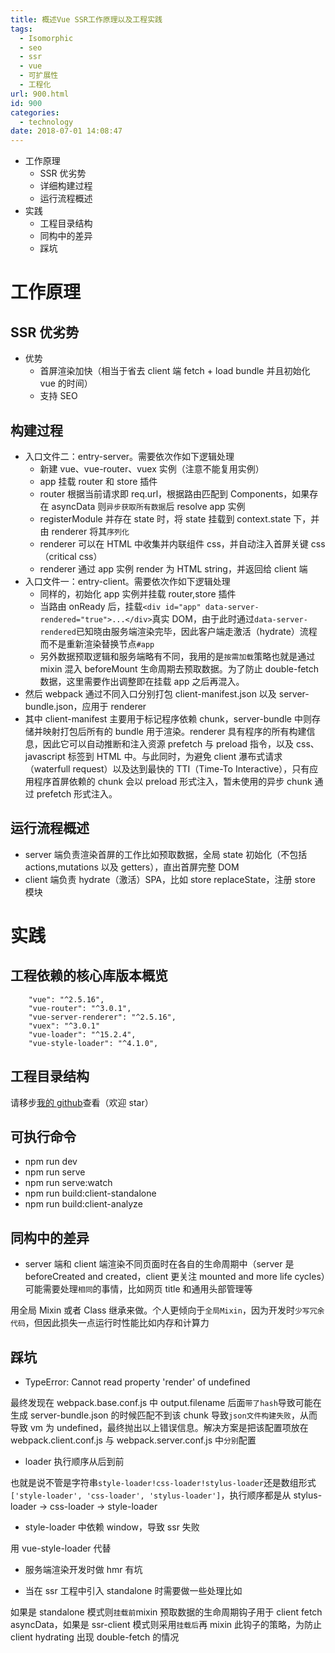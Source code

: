 ```yaml
---
title: 概述Vue SSR工作原理以及工程实践
tags:
  - Isomorphic
  - seo
  - ssr
  - vue
  - 可扩展性
  - 工程化
url: 900.html
id: 900
categories:
  - technology
date: 2018-07-01 14:08:47
---
```


- 工作原理
  - SSR 优劣势
  - 详细构建过程
  - 运行流程概述
- 实践
  - 工程目录结构
  - 同构中的差异
  - 踩坑

# 工作原理

## SSR 优劣势

- 优势
  - 首屏渲染加快（相当于省去 client 端 fetch + load bundle 并且初始化 vue 的时间）
  - 支持 SEO

## 构建过程

- 入口文件二：entry-server。需要依次作如下逻辑处理
  - 新建 vue、vue-router、vuex 实例（注意不能复用实例）
  - app 挂载 router 和 store 插件
  - router 根据当前请求即 req.url，根据路由匹配到 Components，如果存在 asyncData 则`异步获取所有数据`后 resolve app 实例
  - registerModule 并存在 state 时，将 state 挂载到 context.state 下，并由 renderer 将其`序列化`
  - renderer 可以在 HTML 中收集并内联组件 css，并自动注入首屏关键 css（critical css）
  - renderer 通过 app 实例 render 为 HTML string，并返回给 client 端
- 入口文件一：entry-client。需要依次作如下逻辑处理
  - 同样的，初始化 app 实例并挂载 router,store 插件
  - 当路由 onReady 后，挂载`<div id="app" data-server-rendered="true">...</div>`真实 DOM，由于此时通过`data-server-rendered`已知晓由服务端渲染完毕，因此客户端走激活（hydrate）流程而不是重新渲染替换节点`#app`
  - 另外数据预取逻辑和服务端略有不同，我用的是`按需加载`策略也就是通过 mixin 混入 beforeMount 生命周期去预取数据。为了防止 double-fetch 数据，这里需要作出调整即在挂载 app 之后再混入。
- 然后 webpack 通过不同入口分别打包 client-manifest.json 以及 server-bundle.json，应用于 renderer
- 其中 client-manifest 主要用于标记程序依赖 chunk，server-bundle 中则存储并映射打包后所有的 bundle 用于渲染。renderer 具有程序的所有构建信息，因此它可以自动推断和注入资源 prefetch 与 preload 指令，以及 css、javascript 标签到 HTML 中。与此同时，为避免 client 瀑布式请求（waterfull request）以及达到最快的 TTI（Time-To Interactive），只有应用程序首屏依赖的 chunk 会以 preload 形式注入，暂未使用的异步 chunk 通过 prefetch 形式注入。

## 运行流程概述

- server 端负责渲染首屏的工作比如预取数据，全局 state 初始化（不包括 actions,mutations 以及 getters），直出首屏完整 DOM
- client 端负责 hydrate（激活）SPA，比如 store replaceState，注册 store 模块

# 实践

## 工程依赖的核心库版本概览

        "vue": "^2.5.16",
        "vue-router": "^3.0.1",
        "vue-server-renderer": "^2.5.16",
        "vuex": "^3.0.1"
        "vue-loader": "^15.2.4",
        "vue-style-loader": "^4.1.0",

## 工程目录结构

请移步[我的 github](https://github.com/Cecil0o0/ssr-demo)查看（欢迎 star）

## 可执行命令

- npm run dev
- npm run serve
- npm run serve:watch
- npm run build:client-standalone
- npm run build:client-analyze

## 同构中的差异

- server 端和 client 端渲染不同页面时在各自的生命周期中（server 是 beforeCreated and created，client 更关注 mounted and more life cycles）可能需要处理`相同`的事情，比如网页 title 和通用头部管理等

用全局 Mixin 或者 Class 继承来做。个人更倾向于`全局Mixin`，因为开发时`少写冗余代码`，但因此损失一点运行时性能比如内存和计算力

## 踩坑

- TypeError: Cannot read property 'render' of undefined

最终发现在 webpack.base.conf.js 中 output.filename 后面`带了hash`导致可能在生成 server-bundle.json 的时候匹配不到该 chunk 导致`json文件构建失败`，从而导致 vm 为 undefined，最终抛出以上错误信息。解决方案是把该配置项放在 webpack.client.conf.js 与 webpack.server.conf.js 中`分别`配置

- loader 执行顺序从后到前

也就是说不管是字符串`style-loader!css-loader!stylus-loader`还是数组形式`['style-loader', 'css-loader', 'stylus-loader']`，执行顺序都是从 stylus-loader -> css-loader -> style-loader

- style-loader 中依赖 window，导致 ssr 失败

用 vue-style-loader 代替

- 服务端渲染开发时做 hmr 有坑

- 当在 ssr 工程中引入 standalone 时需要做一些处理比如

如果是 standalone 模式则`挂载前`mixin 预取数据的生命周期钩子用于 client fetch asyncData，如果是 ssr-client 模式则采用`挂载后`再 mixin 此钩子的策略，为防止 client hydrating 出现 double-fetch 的情况
